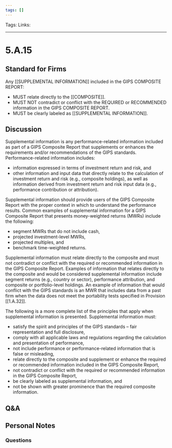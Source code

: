 ```yaml
---
tags: []
---
```

Tags:
Links: 
___
# 5.A.15
## Standard for Firms
Any [[SUPPLEMENTAL INFORMATION]] included in the GIPS COMPOSITE REPORT:
- MUST relate directly to the [[COMPOSITE]].
- MUST NOT contradict or conflict with the REQUIRED or RECOMMENDED information in the GIPS COMPOSITE REPORT.
- MUST be clearly labeled as [[SUPPLEMENTAL INFORMATION]].
## Discussion
Supplemental information is any performance-related information included as part of a GIPS Composite Report that supplements or enhances the requirements and/or recommendations of the GIPS standards. Performance-related information includes:
- information expressed in terms of investment return and risk, and
- other information and input data that directly relate to the calculation of investment return and risk (e.g., composite holdings), as well as information derived from investment return and risk input data (e.g., performance contribution or attribution).

Supplemental information should provide users of the GIPS Composite Report with the proper context in which to understand the performance results. Common examples of supplemental information for a GIPS Composite Report that presents money-weighted returns (MWRs) include the following:
- segment MWRs that do not include cash,
- projected investment-level MWRs,
- projected multiples, and
- benchmark time-weighted returns.

Supplemental information must relate directly to the composite and must not contradict or conflict with the required or recommended information in the GIPS Composite Report. Examples of information that relates directly to the composite and would be considered supplemental information include segment returns (e.g., country or sector), performance attribution, and composite or portfolio-level holdings. An example of information that would conflict with the GIPS standards is an MWR that includes data from a past firm when the data does not meet the portability tests specified in Provision [[1.A.32]].

The following is a more complete list of the principles that apply when supplemental information is presented. Supplemental information must:
- satisfy the spirit and principles of the GIPS standards – fair representation and full disclosure,
- comply with all applicable laws and regulations regarding the calculation and presentation of performance,
- not include performance or performance-related information that is false or misleading,
- relate directly to the composite and supplement or enhance the required or recommended information included in the GIPS Composite Report,
- not contradict or conflict with the required or recommended information in the GIPS Composite Report,
- be clearly labeled as supplemental information, and
- not be shown with greater prominence than the required composite information.
## Q&A

## Personal Notes

### Questions